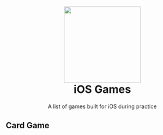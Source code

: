 <h1 align="center">
  <img src="http://icons.iconarchive.com/icons/dtafalonso/yosemite-flat/256/Game-Center-icon.png" width="200">
  <br>
  iOS Games
  <br>
</h1>
<p align="center">A list of games built for iOS during practice</p>

## Card Game

